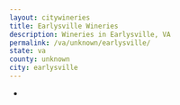 ```yaml
---
layout: citywineries
title: Earlysville Wineries
description: Wineries in Earlysville, VA
permalink: /va/unknown/earlysville/
state: va
county: unknown
city: earlysville
---
```

-
